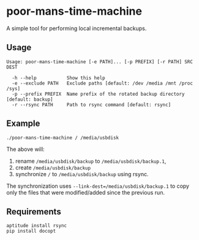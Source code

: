 poor-mans-time-machine
======================

A simple tool for performing local incremental backups.


Usage
-----

    Usage: poor-mans-time-machine [-e PATH]... [-p PREFIX] [-r PATH] SRC DEST

      -h --help           Show this help
      -e --exclude PATH   Exclude paths [default: /dev /media /mnt /proc /sys]
      -p --prefix PREFIX  Name prefix of the rotated backup directory [default: backup]
      -r --rsync PATH     Path to rsync command [default: rsync]


Example
-------

    ./poor-mans-time-machine / /media/usbdisk

The above will:

1. rename `/media/usbdisk/backup` to `/media/usbdisk/backup.1`,
2. create `/media/usbdisk/backup`
3. synchronize `/` to `/media/usbdisk/backup` using rsync.

The synchronization uses `--link-dest=/media/usbdisk/backup.1` to copy only the
files that were modified/added since the previous run.


Requirements
------------

    aptitude install rsync
    pip install docopt
